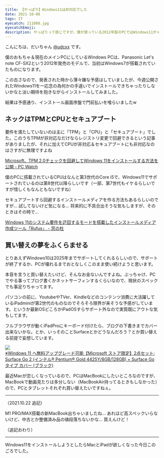 ```yaml
---
title: 【やっぱり】Windows11は非対応でした
date: 2021-10-08
tags: IT
eyecatch: 211008.jpg
eyecatchEmoji:
description: やっぱりって感じですが、僕が使っている2012年製のPCではWindows11がインストール出来ませんでした。
---
```


こんにちは、だいちゃん [@udcxx](https://twitter.com/udc_xx) です。

僕のおもちゃ＆現在のメインPCにしているWindows PCは、Panasonic Let's note CF-SX2という2012年発売のモデルで、当初はWindows7が搭載されていたものになります。

この古さなので、発表された時から薄々嫌な予感はしていましたが、今週公開されたWindows11を一応念の為何かの手違いでインストールできちゃったりしないかなと淡い期待を抱きながらインストールしてみました。

結果は予感通り、インストール画面序盤で門前払いを喰らいましたw


## ネックはTPMとCPUとセキュアブート

要件を満たしていないのは主に「TPM」と「CPU」と「セキュアブート」でした。このうちTPMが非対応なだけならレジストリ変更で回避できるという記事がありましたが、それに加えてCPUが非対応＆セキュアブートにも非対応なのはさすがに無理ですよね

[Microsoft、TPM 2.0チェックを回避してWindows 11をインストールする方法を公開  - PC Watch](https://pc.watch.impress.co.jp/docs/news/1356709.html)

僕のPCに搭載されているCPUはなんと第3世代のCore i5で、Windows11でサポートされているのは第8世代以降らしいです（一部、第7世代もイケるらしいですが惜しくもなんともないですね）

セキュアブートすら回避するインストールメディアを作る方法もあるらしいのですが... 試してないけど気になる... 将来的に不具合出そうな気もしますが、そのときはその時で...

[Windows 11のシステム要件を迂回するモードを搭載したインストールメディア作成ツール「Rufus」 - 窓の杜](https://forest.watch.impress.co.jp/docs/news/1359716.html)

## 買い替えの夢をふくらませる

とりあえずWindows10は2025年までサポートしてくれるらしいので、サポートが終了するか、PCが壊れるまでおとなしくこのまま使い続けようと思います。

本音を言うと買い替えたいけど、そんなお金ないんですよね。ぶっちゃけ、PCでやる事ってブログ書くかネットサーフィンするくらいなので、現状のスペックでも事足りちゃってます。

パソコンの前に、YoutubeやTVer、Kindleなどのコンテンツ消費に大活躍しているiPadminiが第2世代のものなのでそろそろ限界が来そうな予感がしています。というか最新OSどころかiPadOSすらサポート外なので実質既にアウトな気もしてます。

フルブラウザが動くiPadProにキーボード付けたら、ブログの下書きまでカバー出来ないかな。とか、いっそのことSurfaceとかどうなんだろう？とか買い替える前提で妄想しています。

[![](https://m.media-amazon.com/images/I/412NoX1IbEL._SL200_.jpg)](https://www.amazon.co.jp/dp/B0875VFPC2/?tag=tairiku02280e-22)    
[※Windows 11 へ無料アップグレード可能【Microsoft ストア限定】2点セット: Surface Go 2 (インテル® Pentium® Gold 4425Y/8GB/128GB) + Surface Go タイプ カバー (ブラック)](https://www.amazon.co.jp/dp/B0875VFPC2/?tag=tairiku02280e-22)

最近Macが恋しくなっているので、PCはMacBookにしたいところなのですが、MacBookで動画見たりは多分しない（MacBookAir持ってるときもしなかった）ので、PCとタブレットそれぞれ買い替えたいですねぇ。

---

（2021.10.22 追記）

M1 PRO/MAX搭載の新MacBook出ちゃいましたね... あれほど高スペックいらないけど、中古とか整備済み品の値段落ちないかな... 買えんけど！

（追記おわり）

---

Windows11をインストールしようとしたらMacとiPadが欲しくなった今日このごろでした。
